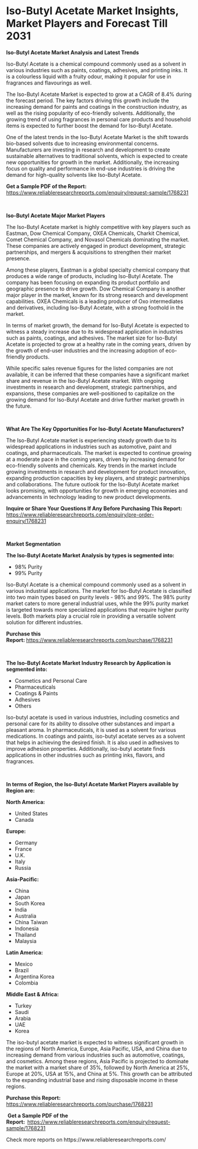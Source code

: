 <p><h1>Iso-Butyl Acetate Market Insights, Market Players and Forecast Till 2031</h1></p><p><strong>Iso-Butyl Acetate Market Analysis and Latest Trends</strong></p>
<p><p>Iso-Butyl Acetate is a chemical compound commonly used as a solvent in various industries such as paints, coatings, adhesives, and printing inks. It is a colourless liquid with a fruity odour, making it popular for use in fragrances and flavourings as well. </p><p>The Iso-Butyl Acetate Market is expected to grow at a CAGR of 8.4% during the forecast period. The key factors driving this growth include the increasing demand for paints and coatings in the construction industry, as well as the rising popularity of eco-friendly solvents. Additionally, the growing trend of using fragrances in personal care products and household items is expected to further boost the demand for Iso-Butyl Acetate.</p><p>One of the latest trends in the Iso-Butyl Acetate Market is the shift towards bio-based solvents due to increasing environmental concerns. Manufacturers are investing in research and development to create sustainable alternatives to traditional solvents, which is expected to create new opportunities for growth in the market. Additionally, the increasing focus on quality and performance in end-use industries is driving the demand for high-quality solvents like Iso-Butyl Acetate.</p></p>
<p><strong>Get a Sample PDF of the Report:&nbsp;</strong> <a href="https://www.reliableresearchreports.com/enquiry/request-sample/1768231">https://www.reliableresearchreports.com/enquiry/request-sample/1768231</a></p>
<p>&nbsp;</p>
<p><strong>Iso-Butyl Acetate Major Market Players</strong></p>
<p><p>The Iso-Butyl Acetate market is highly competitive with key players such as Eastman, Dow Chemical Company, OXEA Chemicals, Charkit Chemical, Comet Chemical Company, and Novasol Chemicals dominating the market. These companies are actively engaged in product development, strategic partnerships, and mergers & acquisitions to strengthen their market presence.</p><p>Among these players, Eastman is a global specialty chemical company that produces a wide range of products, including Iso-Butyl Acetate. The company has been focusing on expanding its product portfolio and geographic presence to drive growth. Dow Chemical Company is another major player in the market, known for its strong research and development capabilities. OXEA Chemicals is a leading producer of Oxo intermediates and derivatives, including Iso-Butyl Acetate, with a strong foothold in the market.</p><p>In terms of market growth, the demand for Iso-Butyl Acetate is expected to witness a steady increase due to its widespread application in industries such as paints, coatings, and adhesives. The market size for Iso-Butyl Acetate is projected to grow at a healthy rate in the coming years, driven by the growth of end-user industries and the increasing adoption of eco-friendly products.</p><p>While specific sales revenue figures for the listed companies are not available, it can be inferred that these companies have a significant market share and revenue in the Iso-Butyl Acetate market. With ongoing investments in research and development, strategic partnerships, and expansions, these companies are well-positioned to capitalize on the growing demand for Iso-Butyl Acetate and drive further market growth in the future.</p></p>
<p>&nbsp;</p>
<p><strong>What Are The Key Opportunities For Iso-Butyl Acetate Manufacturers?</strong></p>
<p><p>The Iso-Butyl Acetate market is experiencing steady growth due to its widespread applications in industries such as automotive, paint and coatings, and pharmaceuticals. The market is expected to continue growing at a moderate pace in the coming years, driven by increasing demand for eco-friendly solvents and chemicals. Key trends in the market include growing investments in research and development for product innovation, expanding production capacities by key players, and strategic partnerships and collaborations. The future outlook for the Iso-Butyl Acetate market looks promising, with opportunities for growth in emerging economies and advancements in technology leading to new product developments.</p></p>
<p><strong>Inquire or Share Your Questions If Any Before Purchasing This Report:</strong> <a href="https://www.reliableresearchreports.com/enquiry/pre-order-enquiry/1768231">https://www.reliableresearchreports.com/enquiry/pre-order-enquiry/1768231</a></p>
<p>&nbsp;</p>
<p><strong>Market Segmentation</strong></p>
<p><strong>The Iso-Butyl Acetate Market Analysis by types is segmented into:</strong></p>
<p><ul><li>98% Purity</li><li>99% Purity</li></ul></p>
<p><p>Iso-Butyl Acetate is a chemical compound commonly used as a solvent in various industrial applications. The market for Iso-Butyl Acetate is classified into two main types based on purity levels - 98% and 99%. The 98% purity market caters to more general industrial uses, while the 99% purity market is targeted towards more specialized applications that require higher purity levels. Both markets play a crucial role in providing a versatile solvent solution for different industries.</p></p>
<p><strong>Purchase this Report:&nbsp;</strong><a href="https://www.reliableresearchreports.com/purchase/1768231">https://www.reliableresearchreports.com/purchase/1768231</a></p>
<p>&nbsp;</p>
<p><strong>The Iso-Butyl Acetate Market Industry Research by Application is segmented into:</strong></p>
<p><ul><li>Cosmetics and Personal Care</li><li>Pharmaceuticals</li><li>Coatings & Paints</li><li>Adhesives</li><li>Others</li></ul></p>
<p><p>Iso-butyl acetate is used in various industries, including cosmetics and personal care for its ability to dissolve other substances and impart a pleasant aroma. In pharmaceuticals, it is used as a solvent for various medications. In coatings and paints, iso-butyl acetate serves as a solvent that helps in achieving the desired finish. It is also used in adhesives to improve adhesion properties. Additionally, iso-butyl acetate finds applications in other industries such as printing inks, flavors, and fragrances.</p></p>
<p>&nbsp;</p>
<p><strong>In terms of Region, the Iso-Butyl Acetate Market Players available by Region are:</strong></p>
<p>
    <p> <strong> North America: </strong>
        <ul>
            <li>United States</li>
            <li>Canada</li>
        </ul>
        </p> 
    <p> <strong> Europe: </strong>
        <ul>
            <li>Germany</li>
            <li>France</li>
            <li>U.K.</li>
            <li>Italy</li>
            <li>Russia</li>
        </ul>
        </p> 
    <p> <strong> Asia-Pacific: </strong>
        <ul>
            <li>China</li>
            <li>Japan</li>
            <li>South Korea</li>
            <li>India</li>
            <li>Australia</li>
            <li>China Taiwan</li>
            <li>Indonesia</li>
            <li>Thailand</li>
            <li>Malaysia</li>
        </ul>
        </p> 
    <p> <strong> Latin America: </strong>
        <ul>
            <li>Mexico</li>
            <li>Brazil</li>
            <li>Argentina Korea</li>
            <li>Colombia</li>
        </ul>
        </p> 
    <p> <strong> Middle East & Africa: </strong>
        <ul>
            <li>Turkey</li>
            <li>Saudi</li>
            <li>Arabia</li>
            <li>UAE</li>
            <li>Korea</li>
        </ul>
    </p>
    </p>
<p><p>The iso-butyl acetate market is expected to witness significant growth in the regions of North America, Europe, Asia Pacific, USA, and China due to increasing demand from various industries such as automotive, coatings, and cosmetics. Among these regions, Asia Pacific is projected to dominate the market with a market share of 35%, followed by North America at 25%, Europe at 20%, USA at 15%, and China at 5%. This growth can be attributed to the expanding industrial base and rising disposable income in these regions.</p></p>
<p><strong>Purchase this Report: </strong><a href="https://www.reliableresearchreports.com/purchase/1768231">https://www.reliableresearchreports.com/purchase/1768231</a></p>
<p>&nbsp;<strong>Get a Sample PDF of the Report:&nbsp;&nbsp;</strong><a href="https://www.reliableresearchreports.com/enquiry/request-sample/1768231">https://www.reliableresearchreports.com/enquiry/request-sample/1768231</a></p>
<p><strong></strong></p>
<p>Check more reports on https://www.reliableresearchreports.com/</p>